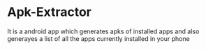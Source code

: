 Apk-Extractor
=============

It is a android app which generates apks of installed apps and also generayes a list of all the apps currently installed in your phone

